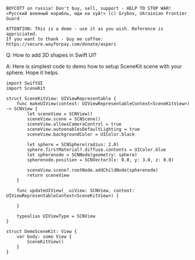 ```
BOYCOTT on russia! Don't buy, sell, support - HELP TO STOP WAR!
«Русский военный корабль, иди на хуй!» (c) Grybov, Ukrainian Frontier Guard

ATTENTION: This is a demo - use it as you wish. Reference is appriciated.
If you want to thank - buy me coffee: https://secure.wayforpay.com/donate/asperi
```

Q: How to add 3D shapes in Swift UI?

A: Here is simplest code to demo how to setup SceneKit scene with your sphere. Hope it helps.

    import SwiftUI
    import SceneKit
    
    struct SceneKitView: UIViewRepresentable {
        func makeUIView(context: UIViewRepresentableContext<SceneKitView>) -> SCNView {
            let sceneView = SCNView()
            sceneView.scene = SCNScene()
            sceneView.allowsCameraControl = true
            sceneView.autoenablesDefaultLighting = true
            sceneView.backgroundColor = UIColor.black
    
            let sphere = SCNSphere(radius: 2.0)
            sphere.firstMaterial?.diffuse.contents = UIColor.blue
            let spherenode = SCNNode(geometry: sphere)
            spherenode.position = SCNVector3(x: 0.0, y: 3.0, z: 0.0)
    
            sceneView.scene?.rootNode.addChildNode(spherenode)
            return sceneView
        }
        
        func updateUIView(_ uiView: SCNView, context: UIViewRepresentableContext<SceneKitView>) {
            
        }
        
        typealias UIViewType = SCNView
    }
    
    struct DemoSceneKit: View {
        var body: some View {
            SceneKitView()
        }
    }
    
